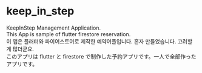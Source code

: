# keep_in_step

KeepInStep Management Application.  
This App is sample of flutter firestore reservation.  
이 앱은 플러터와 파이어스토어로 제작한 예약어플입니다. 혼자 만들었습니다. 고려할 게 많더군요.  
このアプリは flutter と firestore で制作した予約アプリです。一人で全部作ったアプリです。
